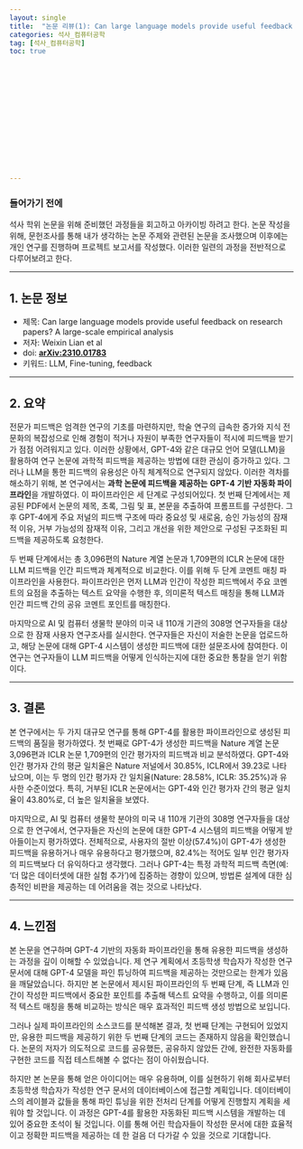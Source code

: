 ```yaml
---
layout: single
title:  "논문 리뷰(1): Can large language models provide useful feedback on research papers? A large-scale empirical analysis."
categories: 석사_컴퓨터공학
tag: [석사_컴퓨터공학]
toc: true















---
```


### 들어가기 전에

석사 학위 논문을 위해 준비했던 과정들을 회고하고 아카이빙 하려고 한다. 논문 작성을 위해, 문헌조사를 통해 내가 생각하는 논문 주제와 관련된 논문을 조사했으며 이후에는 개인 연구를 진행하며 프로젝트 보고서를 작성했다. 이러한 일련의 과정을 전반적으로 다루어보려고 한다.

-----------------------

## 1. 논문 정보

- 제목: Can large language models provide useful feedback on research papers? A large-scale empirical analysis
- 저자: Weixin Lian et al
- doi: **[ arXiv:2310.01783](https://arxiv.org/abs/2310.01783)**
- 키워드: LLM, Fine-tuning, feedback

----

## 2. 요약

 전문가 피드백은 엄격한 연구의 기초를 마련하지만, 학술 연구의 급속한 증가와 지식 전문화의 복잡성으로 인해 경험이 적거나 자원이 부족한 연구자들이 적시에 피드백을 받기가 점점 어려워지고 있다. 이러한 상황에서, GPT-4와 같은 대규모 언어 모델(LLM)을 활용하여 연구 논문에 과학적 피드백을 제공하는 방법에 대한 관심이 증가하고 있다. 그러나 LLM을 통한 피드백의 유용성은 아직 체계적으로 연구되지 않았다. 이러한 격차를 해소하기 위해, 본 연구에서는 **과학 논문에 피드백을 제공하는** **GPT-4** **기반 자동화 파이프라인**을 개발하였다. 이 파이프라인은 세 단계로 구성되어있다. 첫 번째 단계에서는 제공된 PDF에서 논문의 제목, 초록, 그림 및 표, 본문을 추출하여 프롬프트를 구성한다. 그 후 GPT-4에게 주요 저널의 피드백 구조에 따라 중요성 및 새로움, 승인 가능성의 잠재적 이유, 거부 가능성의 잠재적 이유, 그리고 개선을 위한 제안으로 구성된 구조화된 피드백을 제공하도록 요청한다.

 두 번째 단계에서는 총 3,096편의 Nature 계열 논문과 1,709편의 ICLR 논문에 대한 LLM 피드백을 인간 피드백과 체계적으로 비교한다. 이를 위해 두 단계 코멘트 매칭 파이프라인을 사용한다. 파이프라인은 먼저 LLM과 인간이 작성한 피드백에서 주요 코멘트의 요점을 추출하는 텍스트 요약을 수행한 후, 의미론적 텍스트 매칭을 통해 LLM과 인간 피드백 간의 공유 코멘트 포인트를 매칭한다.

 마지막으로 AI 및 컴퓨터 생물학 분야의 미국 내 110개 기관의 308명 연구자들을 대상으로 한 잠재 사용자 연구조사를 실시한다. 연구자들은 자신이 저술한 논문을 업로드하고, 해당 논문에 대해 GPT-4 시스템이 생성한 피드백에 대한 설문조사에 참여한다. 이 연구는 연구자들이 LLM 피드백을 어떻게 인식하는지에 대한 중요한 통찰을 얻기 위함이다.

---

## 3. 결론

 본 연구에서는 두 가지 대규모 연구를 통해 GPT-4를 활용한 파이프라인으로 생성된 피드백의 품질을 평가하였다. 첫 번째로 GPT-4가 생성한 피드백을 Nature 계열 논문 3,096편과 ICLR 논문 1,709편의 인간 평가자의 피드백과 비교 분석하였다. GPT-4와 인간 평가자 간의 평균 일치율은 Nature 저널에서 30.85%, ICLR에서 39.23로 나타났으며, 이는 두 명의 인간 평가자 간 일치율(Nature: 28.58%, ICLR: 35.25%)과 유사한 수준이었다. 특히, 거부된 ICLR 논문에서는 GPT-4와 인간 평가자 간의 평균 일치율이 43.80%로, 더 높은 일치율을 보였다.

 마지막으로, AI 및 컴퓨터 생물학 분야의 미국 내 110개 기관의 308명 연구자들을 대상으로 한 연구에서, 연구자들은 자신의 논문에 대한 GPT-4 시스템의 피드백을 어떻게 받아들이는지 평가하였다. 전체적으로, 사용자의 절반 이상(57.4%)이 GPT-4가 생성한 피드백을 유용하거나 매우 유용하다고 평가했으며, 82.4%는 적어도 일부 인간 평가자의 피드백보다 더 유익하다고 생각했다. 그러나 GPT-4는 특정 과학적 피드백 측면(예: ‘더 많은 데이터셋에 대한 실험 추가’)에 집중하는 경향이 있으며, 방법론 설계에 대한 심층적인 비판을 제공하는 데 어려움을 겪는 것으로 나타났다.

---

## 4. 느낀점

 본 논문을 연구하며 GPT-4 기반의 자동화 파이프라인을 통해 유용한 피드백을 생성하는 과정을 깊이 이해할 수 있었습니다. 제 연구 계획에서 초등학생 학습자가 작성한 연구 문서에 대해 GPT-4 모델을 파인 튜닝하여 피드백을 제공하는 것만으로는 한계가 있음을 깨달았습니다. 하지만 본 논문에서 제시된 파이프라인의 두 번째 단계, 즉 LLM과 인간이 작성한 피드백에서 중요한 포인트를 추출해 텍스트 요약을 수행하고, 이를 의미론적 텍스트 매칭을 통해 비교하는 방식은 매우 효과적인 피드백 생성 방법으로 보입니다.

 그러나 실제 파이프라인의 소스코드를 분석해본 결과, 첫 번째 단계는 구현되어 있었지만, 유용한 피드백을 제공하기 위한 두 번째 단계의 코드는 존재하지 않음을 확인했습니다. 논문의 저자가 의도적으로 코드를 공유했든, 공유하지 않았든 간에, 완전한 자동화를 구현한 코드를 직접 테스트해볼 수 없다는 점이 아쉬웠습니다.

 하지만 본 논문을 통해 얻은 아이디어는 매우 유용하며, 이를 실현하기 위해 회사로부터 초등학생 학습자가 작성한 연구 문서의 데이터베이스에 접근할 계획입니다. 데이터베이스의 레이블과 값들을 통해 파인 튜닝을 위한 전처리 단계를 어떻게 진행할지 계획을 세워야 할 것입니다. 이 과정은 GPT-4를 활용한 자동화된 피드백 시스템을 개발하는 데 있어 중요한 초석이 될 것입니다. 이를 통해 어린 학습자들이 작성한 문서에 대한 효율적이고 정확한 피드백을 제공하는 데 한 걸음 더 다가갈 수 있을 것으로 기대합니다.
